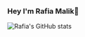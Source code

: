 ### Hey I'm Rafia Malik👋
![Rafia's GitHub stats](https://github-readme-stats.vercel.app/api?username=rafiya618&show_icons=true&theme=cobalt)
